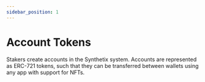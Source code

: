 ```yaml
---
sidebar_position: 1
---
```


# Account Tokens

Stakers create accounts in the Synthetix system. Accounts are represented as ERC-721 tokens, such that they can be transferred between wallets using any app with support for NFTs.
